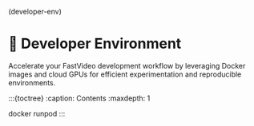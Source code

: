 (developer-env)

# 🧰 Developer Environment

Accelerate your FastVideo development workflow by leveraging Docker images and cloud GPUs for efficient experimentation and reproducible environments.

:::{toctree}
:caption: Contents
:maxdepth: 1

docker
runpod
:::
